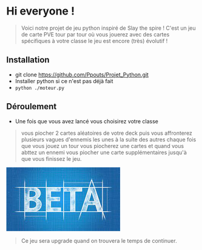 # Hi everyone !

> Voici notre projet de jeu python inspiré de Slay the spire !
C'est un jeu de carte PVE tour par tour où vous jouerez avec des cartes spécifiques à votre classe le jeu est encore (très) évolutif !

## Installation

- git clone https://github.com/Ppouts/Projet_Python.git
- Installer python si ce n'est pas déjà fait
- `python ./moteur.py`

## Déroulement

- Une fois que vous avez lancé vous choisirez votre classe 
> vous piocher 2 cartes aléatoires de votre deck puis vous affronterez plusieurs vagues d'ennemis les unes à la suite des autres chaque fois que vous jouez un tour vous piocherez une cartes et quand vous abttez un ennemi vous piocher une carte supplémentaires jusqu'à que vous finissez le jeu.

![](/img/beta.jpg)

> Ce jeu sera upgrade quand on trouvera le temps de continuer.

